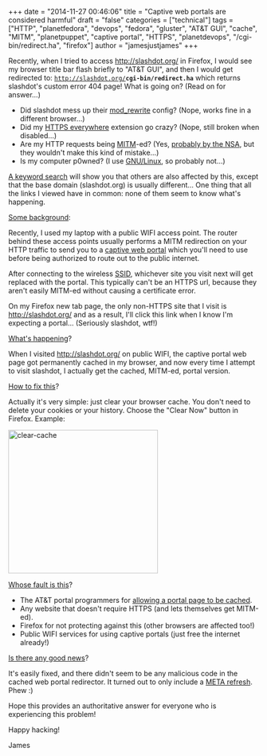 +++
date = "2014-11-27 00:46:06"
title = "Captive web portals are considered harmful"
draft = "false"
categories = ["technical"]
tags = ["HTTP", "planetfedora", "devops", "fedora", "gluster", "AT&amp;T GUI", "cache", "MITM", "planetpuppet", "captive portal", "HTTPS", "planetdevops", "/cgi-bin/redirect.ha", "firefox"]
author = "jamesjustjames"
+++

Recently, when I tried to access <a href="http://slashdot.org/">http://slashdot.org/</a> in Firefox, I would see my browser title bar flash briefly to "AT&amp;T GUI", and then I would get redirected to: <code>http://slashdot.org/<strong>cgi-bin/redirect.ha</strong></code> which returns slashdot's custom error 404 page! What is going on? (Read on for answer...)
<ul>
	<li>Did slashdot mess up their <a href="http://httpd.apache.org/docs/current/mod/mod_rewrite.html">mod_rewrite</a> config?
(Nope, works fine in a different browser...)</li>
	<li>Did my <a href="https://www.eff.org/https-everywhere">HTTPS everywhere</a> extension go crazy?
(Nope, still broken when disabled...)</li>
	<li>Are my HTTP requests being <a href="https://en.wikipedia.org/wiki/Man-in-the-middle_attack">MITM</a>-ed?
(Yes, <a href="https://www.schneier.com/blog/archives/2013/09/new_nsa_leak_sh.html">probably by the NSA</a>, but they wouldn't make this kind of mistake...)</li>
	<li>Is my computer p0wned?
(I use <a href="https://fedoraproject.org/">GNU/Linux</a>, so probably not...)</li>
</ul>
<a href="https://duckduckgo.com/?q=AT%26T+GUI+cgi-bin%2Fredirect.ha">A keyword search</a> will show you that others are also affected by this, except that the base domain (slashdot.org) is usually different... One thing that all the links I viewed have in common: none of them seem to know what's happening.

<span style="text-decoration:underline;">Some background</span>:

Recently, I used my laptop with a public WIFI access point. The router behind these access points usually performs a MITM redirection on your HTTP traffic to send you to a <a href="https://en.wikipedia.org/wiki/Captive_portal">captive web portal</a> which you'll need to use before being authorized to route out to the public internet.

After connecting to the wireless <a href="https://en.wikipedia.org/wiki/Service_set_%28802.11_network%29">SSID</a>, whichever site you visit next will get replaced with the portal. This typically can't be an HTTPS url, because they aren't easily MITM-ed without causing a certificate error.

On my Firefox new tab page, the only non-HTTPS site that I visit is http://slashdot.org/ and as a result, I'll click this link when I know I'm expecting a portal... (Seriously slashdot, wtf!)

<span style="text-decoration:underline;">What's happening</span>?

When I visited http://slashdot.org/ on public WIFI, the captive portal web page got permanently cached in my browser, and now every time I attempt to visit slashdot, I actually get the cached, MITM-ed, portal version.

<span style="text-decoration:underline;">How to fix this</span>?

Actually it's very simple: just clear your browser cache. You don't need to delete your cookies or your history. Choose the "Clear Now" button in Firefox. Example:

<a href="https://ttboj.files.wordpress.com/2014/11/clear-cache.png"><img class="alignnone size-medium wp-image-1001" src="https://ttboj.files.wordpress.com/2014/11/clear-cache.png?w=300" alt="clear-cache" width="300" height="288" /></a>

<span style="text-decoration:underline;">Whose fault is this</span>?
<ul>
	<li>The AT&amp;T portal programmers for <a href="http://en.wikipedia.org/wiki/List_of_HTTP_header_fields#Avoiding_caching">allowing a portal page to be cached</a>.</li>
	<li>Any website that doesn't require HTTPS (and lets themselves get MITM-ed).</li>
	<li>Firefox for not protecting against this (other browsers are affected too!)</li>
	<li>Public WIFI services for using captive portals (just free the internet already!)</li>
</ul>
<span style="text-decoration:underline;">Is there any good news</span>?

It's easily fixed, and there didn't seem to be any malicious code in the cached web portal redirector. It turned out to only include a <a href="http://www.w3.org/TR/WCAG20-TECHS/H76.html">META refresh</a>. Phew :)

Hope this provides an authoritative answer for everyone who is experiencing this problem!

Happy hacking!

James

